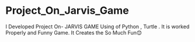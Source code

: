# Project_On_Jarvis_Game
I Developed Project On- JARVIS GAME Using of Python , Turtle . It is worked Properly and Funny Game. It Creates the So Much Fun😊
